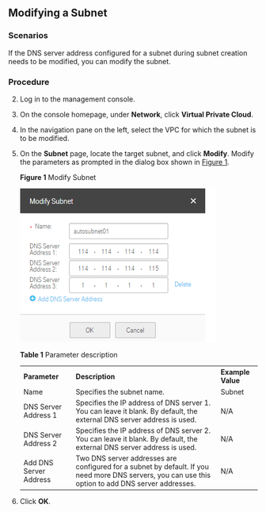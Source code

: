 ## Modifying a Subnet

### Scenarios

If the DNS server address configured for a subnet during subnet creation needs
to be modified, you can modify the subnet.
### Procedure

2.  Log in to the management console.

3.  On the console homepage, under **Network**, click **Virtual Private Cloud**.

4.  In the navigation pane on the left, select the VPC for which the subnet is
    to be modified.

5.  On the **Subnet** page, locate the target subnet, and click **Modify**.
    Modify the parameters as prompted in the dialog box shown in <a href="#figure1">Figure 1</a>.

    <a name="figure1">**Figure 1**</a>  Modify Subnet

	 ![](figure/3.4-Modifying-subnet.png)

	**Table 1** Parameter description

	<table>
      <tr>
         <th>Parameter</th>
         <th>Description</th>
         <th>Example Value</th>         
      
     </tr>
     <tr>
        <td>Name</td>
         <td>Specifies the subnet name.</td>
         <td>Subnet</td>
       
     </tr>
   	 <tr>
        <td>DNS Server Address 1</td>
         <td>Specifies the IP address of DNS server 1. You can leave it blank. By default, the external DNS server address is used.</td>
         <td>N/A</td>
       
     </tr>

	<tr>
        <td>DNS Server Address 2</td>
         <td>Specifies the IP address of DNS server 2. You can leave it blank. By default, the external DNS server address is used.</td>
         <td>N/A</td>
       
     </tr>
	<tr>
        <td>Add DNS Server Address</td>
         <td>Two DNS server addresses are configured for a subnet by default. If you need more DNS servers, you can use this option to add DNS server addresses.</td>
         <td>N/A
		</td>
       
     </tr>


	</table>

2.  Click **OK**.
